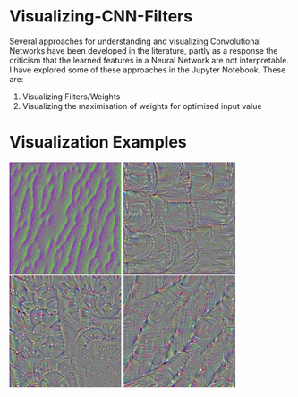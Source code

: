 # Visualizing-CNN-Filters

Several approaches for understanding and visualizing Convolutional Networks have been developed in the literature, partly as a response the criticism that the learned features in a Neural Network are not interpretable.
I have explored some of these approaches in the Jupyter Notebook. These are:

1) Visualizing Filters/Weights
2) Visualizing the maximisation of weights for optimised input value

# Visualization Examples

<img src="https://github.com/sreesai1412/Visualizing-CNN-Filters/blob/master/Handpicked%20Visualizations/block2_conv2_filter_13.png" height = 200 width = 200>

<img src="https://github.com/sreesai1412/Visualizing-CNN-Filters/blob/master/Handpicked%20Visualizations/block5_conv2_filter_150.png" height = 200 width = 200>

<img src="https://github.com/sreesai1412/Visualizing-CNN-Filters/blob/master/Handpicked%20Visualizations/block5_conv2_filter_510.png" height = 200 width = 200>

<img src="https://github.com/sreesai1412/Visualizing-CNN-Filters/blob/master/Handpicked%20Visualizations/block5_conv2_filter_233.png" height = 200 width = 200>

